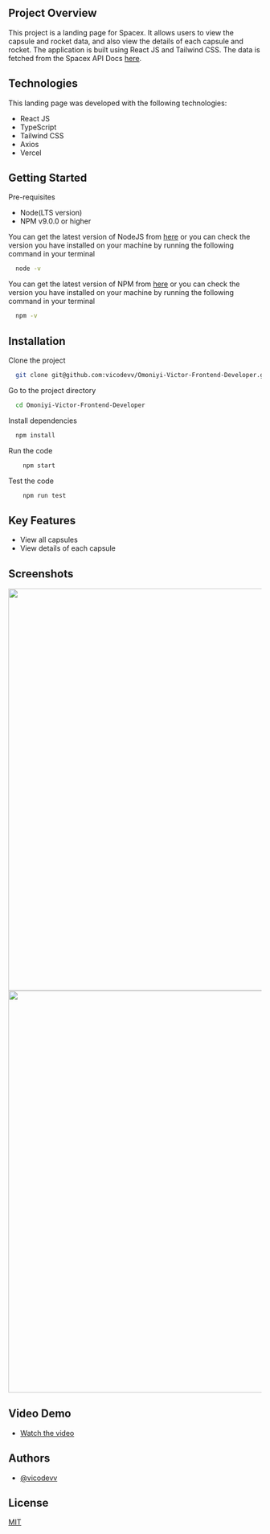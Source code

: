 ## Project Overview

This project is a landing page for Spacex. It allows users to view the capsule and rocket data, and also view the details of each capsule and rocket. The application is built using React JS and Tailwind CSS. The data is fetched from the Spacex API Docs [here](https://docs.spacexdata.com/).

## Technologies

This landing page was developed with the following technologies:

- React JS
- TypeScript
- Tailwind CSS
- Axios
- Vercel

## Getting Started

Pre-requisites

- Node(LTS version)
- NPM v9.0.0 or higher

You can get the latest version of NodeJS from [here](https://nodejs.org/en/download/) or you can check the version you have installed on your machine by running the following command in your terminal

```bash
  node -v
```

You can get the latest version of NPM from [here](https://www.npmjs.com/get-npm) or you can check the version you have installed on your machine by running the following command in your terminal

```bash
  npm -v
```

## Installation

Clone the project

```bash
  git clone git@github.com:vicodevv/Omoniyi-Victor-Frontend-Developer.git
```

Go to the project directory

```bash
  cd Omoniyi-Victor-Frontend-Developer
```

Install dependencies

```bash
  npm install
```

Run the code

```bash
    npm start
```

Test the code

```bash
    npm run test
```

## Key Features

- View all capsules
- View details of each capsule

## Screenshots

<img src="https://github.com/vicodevv/Omoniyi-Victor-Frontend-Developer/assets/55485439/b282f8f5-dd85-49d3-85e0-191f585f79a5" width=800>

<img src="https://github.com/vicodevv/Omoniyi-Victor-Frontend-Developer/assets/55485439/9b50320f-2822-489d-8004-7ba68a0f5310" width=800>

## Video Demo

- [Watch the video](https://www.youtube.com/watch?v=ESyIMt_NfCY)

## Authors

- [@vicodevv](https://www.github.com/vicodevv)

## License

[MIT](https://choosealicense.com/licenses/mit/)
